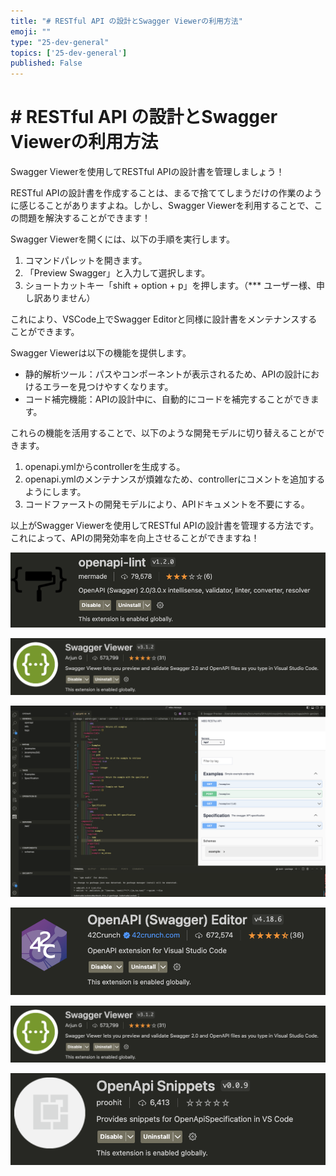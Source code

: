 ```yaml
---
title: "# RESTful API の設計とSwagger Viewerの利用方法"
emoji: ""
type: "25-dev-general"
topics: ['25-dev-general']
published: False
---
```


# # RESTful API の設計とSwagger Viewerの利用方法

Swagger Viewerを使用してRESTful APIの設計書を管理しましょう！

RESTful APIの設計書を作成することは、まるで捨ててしまうだけの作業のように感じることがありますよね。しかし、Swagger Viewerを利用することで、この問題を解決することができます！

Swagger Viewerを開くには、以下の手順を実行します。

1. コマンドパレットを開きます。
2. 「Preview Swagger」と入力して選択します。
3. ショートカットキー「shift + option + p」を押します。（*** ユーザー様、申し訳ありません）

これにより、VSCode上でSwagger Editorと同様に設計書をメンテナンスすることができます。

Swagger Viewerは以下の機能を提供します。

- 静的解析ツール：パスやコンポーネントが表示されるため、APIの設計におけるエラーを見つけやすくなります。
- コード補完機能：APIの設計中に、自動的にコードを補完することができます。

これらの機能を活用することで、以下のような開発モデルに切り替えることができます。

1. openapi.ymlからcontrollerを生成する。
2. openapi.ymlのメンテナンスが煩雑なため、controllerにコメントを追加するようにします。
3. コードファーストの開発モデルにより、APIドキュメントを不要にする。

以上がSwagger Viewerを使用してRESTful APIの設計書を管理する方法です。これによって、APIの開発効率を向上させることができますね！


![](/images/yAyyZ09Ua3CYiQoLa40Y/GsI6Sb2cHDhEqqjAgAII/2e390ffa-0cb0-4b49-a620-2178ebf30806.png)

![](/images/yAyyZ09Ua3CYiQoLa40Y/GsI6Sb2cHDhEqqjAgAII/52757d0f-87d5-4b35-bd0d-9a46ba116825.png)

![](/images/yAyyZ09Ua3CYiQoLa40Y/GsI6Sb2cHDhEqqjAgAII/74a9a452-aa63-4996-9148-b3e46fbbf8a6.png)

![](/images/yAyyZ09Ua3CYiQoLa40Y/GsI6Sb2cHDhEqqjAgAII/90b6efd9-dacd-483e-99d5-0ab2dd5f059f.png)

![](/images/yAyyZ09Ua3CYiQoLa40Y/GsI6Sb2cHDhEqqjAgAII/ec8b5663-648e-410d-8722-f4032a488817.png)

![](/images/yAyyZ09Ua3CYiQoLa40Y/GsI6Sb2cHDhEqqjAgAII/f55099eb-6475-4cd9-a8fe-81b922925584.png)